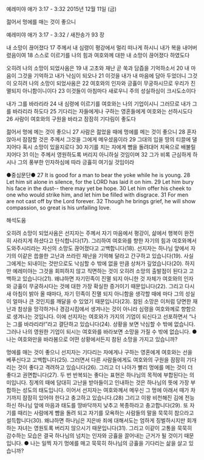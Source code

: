 예레미야 애가 3:17 - 3:32 
2015년 12월 11일 (금)

젊어서 멍에를 매는 것이 좋으니



예레미야 애가 3:17 - 3:32 / 새찬송가 93 장


내 소망이 끊어졌다
17 주께서 내 심령이 평강에서 멀리 떠나게 하시니 내가 복을 내어버렸음이여 18 스스로 이르기를 나의 힘과 여호와께 대한 내 소망이 끊어졌다 하였도다 

오히려 나의 소망이 되었사옴은
19 내 고초와 재난 곧 쑥과 담즙을 기억하소서 20 내 마음이 그것을 기억하고 내가 낙심이 되오나 21 이것을 내가 내 마음에 담아 두었더니 그것이 오히려 나의 소망이 되었사옴은 22 여호와의 인자와 긍휼이 무궁하시므로 우리가 진멸되지 아니함이니이다 23 이것들이 아침마다 새로우니 주의 성실하심이 크시도소이다

내가 그를 바라리라 
24 내 심령에 이르기를 여호와는 나의 기업이시니 그러므로 내가 그를 바라리라 하도다 25 기다리는 자들에게나 구하는 영혼들에게 여호와는 선하시도다 26 사람이 여호와의 구원을 바라고 잠잠히 기다림이 좋도다

젊어서 멍에 메는 것이 좋으니
27 사람은 젊었을 때에 멍에를 메는 것이 좋으니 28 혼자 앉아서 잠잠할 것은 주께서 그것을 그에게 메우셨음이라 29 그대의 입을 땅의 티끌에 댈지어다 혹시 소망이 있을지로다 30 자기를 치는 자에게 뺨을 돌려대어 치욕으로 배불릴지어다 31 이는 주께서 영원하도록 버리지 아니하실 것임이며 32 그가 비록 근심하게 하시나 그의 풍부한 인자하심에 따라 긍휼히 여기실 것임이라

●중심문단● 27 It is good for a man to bear the yoke while he is young. 28 Let him sit alone in silence, for the LORD has laid it on him. 29 Let him bury his face in the dust-- there may yet be hope. 30 Let him offer his cheek to one who would strike him, and let him be filled with disgrace. 31 For men are not cast off by the Lord forever. 32 Though he brings grief, he will show compassion, so great is his unfailing love.

해석도움





오히려 소망이 되었사옴은
선지자는 주께서 자기 마음에서 평강이, 삶에서 행복이 완전히 사라지게 하셨다고 탄식합니다(17). 그리하여 여호와를 향한 자기의 힘과 여호와께서 도와주시리라는 자신의 소망도 끊어졌다고 고백합니다(18). 선지자는 하나님 앞에서 자기의 이같은 씁쓸한 고난과 쓰라린 재난을 기억해 달라고 간구하고 있습니다(19). 사실 그에게는 되내이는 것만으로도 낙심할 수 밖에 없을 만큼 상처가 깊었습니다(20). 하지만 예레미야는 그것을 회피하지 않고 직면하는 것이 오히려 소망의 출발점이 된다고 고백하고 있습니다(21). 왜냐하면 자기민족이 진멸 되지 아니한 것 자체가 여호와의 인자와 긍휼이 무궁하시다는 것에 대한 가장 확실한 증거이기 때문입니다(22). 그리고 다시 새 아침이 밝아 올 때마다, 자기 민족이 진멸 되지 아니함을 생각할 때에 마다  그의 성실이 얼마나 큰 것인지를 깨달을 수 있었기 때문입니다(23). 참된 소망은 이처럼 당면한 재난과 참상을 망각하거나 경감시킴에서 생겨나는 것이 아니라 심령을 여호와께로 향함으로 생겨나는 것입니다. 이에 선지자는 여호와가 가지의 기업이 되신다고 선포하면서 “나는 그를 바라리라!”라고 결단하고 있습니다(24). 상황을 보면 낙심할 수 밖에 없습니다. 그러나 나의 영원한 기업이 되시는 여호와를 바라보면 소망을 가질 수 밖에 없습니다. 
● 나는 여호와만을 바라봄으로 어떤 상황에서든지 참된 소망을 가지고 있습니까? 

멍에를 매는 것이 좋으니
선지자는 기다리는 자에게나 구하는 영혼에게 여호와는 선을 베푸신다고 고백합니다(25). 그러면서 다른 사람들에게도 여호와의 구원을 잠잠히 기다리는 것이 좋다고 격려하고 있습니다(26). 그리고 더 나아가 빨리 멍에를 메는 것이 더 좋다고 권면합니다(27). 두 번 반복되는 좋다는 표현은 하나님의 목적에 부합된다는 의미입니다. 징계의 때에 담대히 고난을 받아들이고 인내하는 것은 하나님의 뜻에 가장 부합하는 성도의 태도입니다. 이어서 선지자는 여호와께서 메우신 그 멍에 아래서 때가 차기까지 잠잠히 있어야 한다고 충고하고 있습니다.(28) 그리고 이왕 비천해진 김에 전능하신 하나님 앞에 마음과 태도를 땅바닥까지 낮추고 복종하라고 충고합니다(29). 또 자기를 때리는 사람에게 뺨을 돌려 되고 자기를 모욕하는 사람들의 말을 묵묵히 참으라고 설득합니다(30). 왜냐하면 하나님은 지은바 죄에 대해서도는 엄하게 징벌하시지만 회개하는 자녀는 영원토록 버리지 않으시기 때문입니다(31). 그리고 이같이 고통을 묵묵히 감수하는 모습은 결국 하나님의 넘치는 인자와 긍휼을 끌어내는 근거가 될 것이기 때문입니다.
● 나는 일찍 자기 멍에를 매고 묵묵히 하나님의 긍휼을 기다리는 삶을 살고 있습니까?